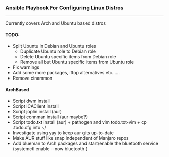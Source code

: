 ### Ansible Playbook For Configuring Linux Distros
---
Currently covers Arch and Ubuntu based distros

#### TODO:
* Split Ubuntu in Debian and Ubuntu roles
	* Duplicate Ubuntu role to Debian role
	* Delete Ubuntu specific items from Debian role
	* Remove all but Ubuntu specific items from Ubuntu role
* Fix warnings
* Add some more packages, iftop alternatives etc......
* Remove cinammon


#### ArchBased
* Script dwm install
* Script ICAClient install
* Script joplin install (aur)
* Script connman install (aur maybe?)
* Script todo.txt install (aur) + pathogen and vim todo.txt-vim + cp .todo.cfg into ~/
* Investigate using yay to keep aur gits up-to-date
* Make AUR stuff like snap independent of Manjaro repos
* Add blueman to Arch packages and start/enable the bluetooth service (systemctl enable --now bluetooth )
